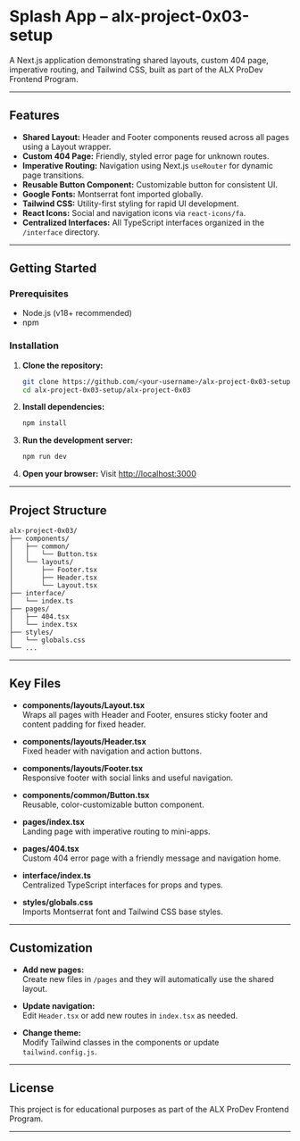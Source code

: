 # Splash App – alx-project-0x03-setup

A Next.js application demonstrating shared layouts, custom 404 page, imperative routing, and Tailwind CSS, built as part of the ALX ProDev Frontend Program.

---

## Features

- **Shared Layout:** Header and Footer components reused across all pages using a Layout wrapper.
- **Custom 404 Page:** Friendly, styled error page for unknown routes.
- **Imperative Routing:** Navigation using Next.js `useRouter` for dynamic page transitions.
- **Reusable Button Component:** Customizable button for consistent UI.
- **Google Fonts:** Montserrat font imported globally.
- **Tailwind CSS:** Utility-first styling for rapid UI development.
- **React Icons:** Social and navigation icons via `react-icons/fa`.
- **Centralized Interfaces:** All TypeScript interfaces organized in the `/interface` directory.

---

## Getting Started

### Prerequisites

- Node.js (v18+ recommended)
- npm

### Installation

1. **Clone the repository:**
   ```sh
   git clone https://github.com/<your-username>/alx-project-0x03-setup.git
   cd alx-project-0x03-setup/alx-project-0x03
   ```

2. **Install dependencies:**
   ```sh
   npm install
   ```

3. **Run the development server:**
   ```sh
   npm run dev
   ```

4. **Open your browser:**
   Visit [http://localhost:3000](http://localhost:3000)

---

## Project Structure

```
alx-project-0x03/
├── components/
│   ├── common/
│   │   └── Button.tsx
│   └── layouts/
│       ├── Footer.tsx
│       ├── Header.tsx
│       └── Layout.tsx
├── interface/
│   └── index.ts
├── pages/
│   ├── 404.tsx
│   └── index.tsx
├── styles/
│   └── globals.css
└── ...
```

---

## Key Files

- **components/layouts/Layout.tsx**  
  Wraps all pages with Header and Footer, ensures sticky footer and content padding for fixed header.

- **components/layouts/Header.tsx**  
  Fixed header with navigation and action buttons.

- **components/layouts/Footer.tsx**  
  Responsive footer with social links and useful navigation.

- **components/common/Button.tsx**  
  Reusable, color-customizable button component.

- **pages/index.tsx**  
  Landing page with imperative routing to mini-apps.

- **pages/404.tsx**  
  Custom 404 error page with a friendly message and navigation home.

- **interface/index.ts**  
  Centralized TypeScript interfaces for props and types.

- **styles/globals.css**  
  Imports Montserrat font and Tailwind CSS base styles.

---

## Customization

- **Add new pages:**  
  Create new files in `/pages` and they will automatically use the shared layout.

- **Update navigation:**  
  Edit `Header.tsx` or add new routes in `index.tsx` as needed.

- **Change theme:**  
  Modify Tailwind classes in the components or update `tailwind.config.js`.

---

## License

This project is for educational purposes as part of the ALX ProDev Frontend Program.

---
